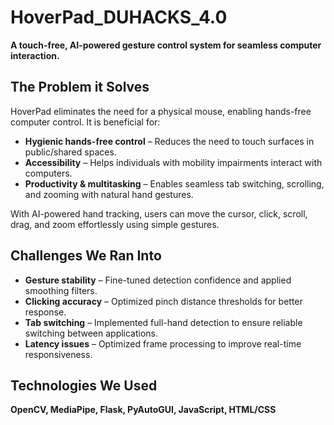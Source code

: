 # HoverPad_DUHACKS_4.0
  
**A touch-free, AI-powered gesture control system for seamless computer interaction.**  

## The Problem it Solves  
HoverPad eliminates the need for a physical mouse, enabling hands-free computer control. It is beneficial for:  

- **Hygienic hands-free control** – Reduces the need to touch surfaces in public/shared spaces.  
- **Accessibility** – Helps individuals with mobility impairments interact with computers.  
- **Productivity & multitasking** – Enables seamless tab switching, scrolling, and zooming with natural hand gestures.  

With AI-powered hand tracking, users can move the cursor, click, scroll, drag, and zoom effortlessly using simple gestures.  

## Challenges We Ran Into  
- **Gesture stability** – Fine-tuned detection confidence and applied smoothing filters.  
- **Clicking accuracy** – Optimized pinch distance thresholds for better response.  
- **Tab switching** – Implemented full-hand detection to ensure reliable switching between applications.  
- **Latency issues** – Optimized frame processing to improve real-time responsiveness.  

## Technologies We Used  
**OpenCV, MediaPipe, Flask, PyAutoGUI, JavaScript, HTML/CSS**  

